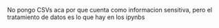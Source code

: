 No pongo CSVs aca por que cuenta como informacion sensitiva, pero el tratamiento de datos es lo que hay en los ipynbs
